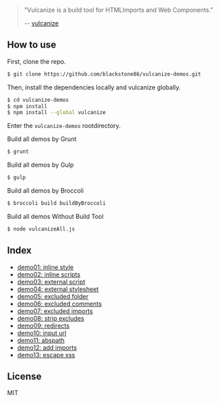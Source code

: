 > "Vulcanize is a build tool for HTMLImports and Web Components."
>
> -- [vulcanize](https://github.com/Polymer/vulcanize/)

## How to use

First, clone the repo.

```bash
$ git clone https://github.com/blackstone86/vulcanize-demos.git
```

Then, install the dependencies locally and vulcanize globally.

```bash
$ cd vulcanize-demos
$ npm install
$ npm install --global vulcanize
```

Enter the `vulcanize-demos` rootdirectory.

Build all demos by Grunt 

```bash
$ grunt
```

Build all demos by Gulp

```bash
$ gulp
```

Build all demos by Broccoli

```bash
$ broccoli build buildByBroccoli
```

Build all demos Without Build Tool

```bash
$ node vulcanizeAll.js
```

## Index

- [demo01: inline style](https://github.com/blackstone86/vulcanize-demos/tree/master/demo01)
- [demo02: inline scripts](https://github.com/blackstone86/vulcanize-demos/tree/master/demo02)
- [demo03: external script](https://github.com/blackstone86/vulcanize-demos/tree/master/demo03)
- [demo04: external stylesheet](https://github.com/blackstone86/vulcanize-demos/tree/master/demo04)
- [demo05: excluded folder](https://github.com/blackstone86/vulcanize-demos/tree/master/demo05)
- [demo06: excluded comments](https://github.com/blackstone86/vulcanize-demos/tree/master/demo06)
- [demo07: excluded imports](https://github.com/blackstone86/vulcanize-demos/tree/master/demo07)
- [demo08: strip excludes](https://github.com/blackstone86/vulcanize-demos/tree/master/demo08)
- [demo09: redirects](https://github.com/blackstone86/vulcanize-demos/tree/master/demo09)
- [demo10: input url](https://github.com/blackstone86/vulcanize-demos/tree/master/demo10)
- [demo11: abspath](https://github.com/blackstone86/vulcanize-demos/tree/master/demo11)
- [demo12: add imports](https://github.com/blackstone86/vulcanize-demos/tree/master/demo12)
- [demo13: escape xss](https://github.com/blackstone86/vulcanize-demos/tree/master/demo13)

## License

MIT
